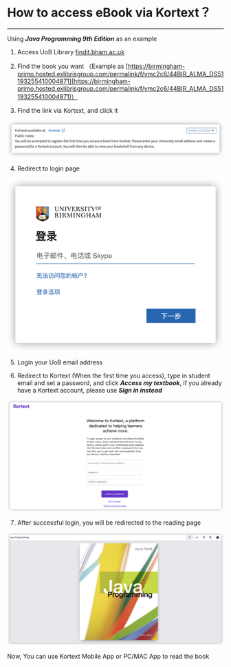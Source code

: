 # How to access eBook via Kortext？

---

Using **_Java Programming 9th Edition_** as an example

  1. Access UoB Library [findit.bham.ac.uk](http://findit.bham.ac.uk/)


  2. Find the book you want （Example as [https://birmingham-primo.hosted.exlibrisgroup.com/permalink/f/vmc2c6/44BIR_ALMA_DS51193255410004871](https://birmingham-primo.hosted.exlibrisgroup.com/permalink/f/vmc2c6/44BIR_ALMA_DS51193255410004871)）


  3. Find the link via Kortext, and click it

  ![](./1.png)
  
  4. Redirect to login page

  ![](./2.png)
  
  5. Login your UoB email address

  
  6. Redirect to Kortext (When the first time you access), type in student email and set a password, and click **_Access my textbook_**, if you already have a Kortext account, please use **_Sign in instead_** 

  ![](./3.png)
  
  7. After successful login, you will be redirected to the reading page
  
  ![](./4.png)

Now, You can use Kortext Mobile App or PC/MAC App to read the book
